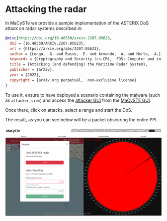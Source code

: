 # Attacking the radar

In MaCySTe we provide a sample implementation of the ASTERIX DoS attack on radar systems described in:

```bibtex
@misc{https://doi.org/10.48550/arxiv.2207.05623,
  doi = {10.48550/ARXIV.2207.05623},
  url = {https://arxiv.org/abs/2207.05623},
  author = {Longo,  G. and Russo,  E. and Armando,  A. and Merlo,  A.},
  keywords = {Cryptography and Security (cs.CR),  FOS: Computer and information sciences,  FOS: Computer and information sciences},
  title = {Attacking (and defending) the Maritime Radar System},
  publisher = {arXiv},
  year = {2022},
  copyright = {arXiv.org perpetual,  non-exclusive license}
}
```

To use it, ensure to have deployed a scenario containing the malware (such as `attacker_siem`) and access the [attacker GUI](../reference/attack-gui.md) from the [MaCySTE GUI](../reference/gui-home.md).

Once there, click on attacks, select a range and start the DoS.

The result, as you can see below will be a packet obscuring the entire PPI.

![ASTERIX DoS attack](../images/radar-dos.png)